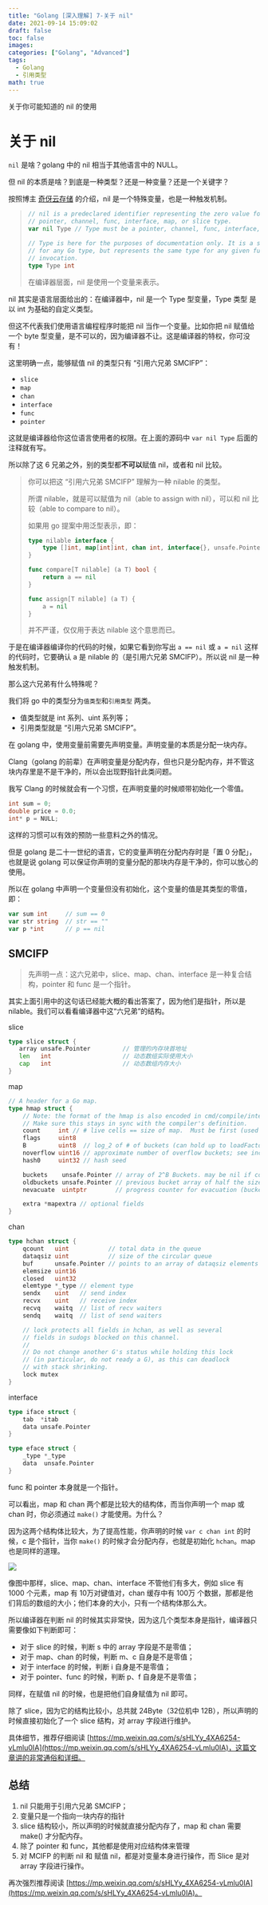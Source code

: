 ```yaml
---
title: "Golang [深入理解] 7-关于 nil"
date: 2021-09-14 15:09:02
draft: false
toc: false
images:
categories: ["Golang", "Advanced"]
tags:
  - Golang
  - 引用类型
math: true
---
```


关于你可能知道的 nil 的使用

<!--more-->

# 关于 nil

`nil` 是啥？golang 中的 nil 相当于其他语言中的 NULL。

但 nil 的本质是啥？到底是一种类型？还是一种变量？还是一个关键字？

按照博主 [奇伢云存储](https://mp.weixin.qq.com/s/sHLYy_4XA6254-vLmlu0IA) 的介绍，nil 是一个特殊变量，也是一种触发机制。



>```go
>// nil is a predeclared identifier representing the zero value for a
>// pointer, channel, func, interface, map, or slice type.
>var nil Type // Type must be a pointer, channel, func, interface, map, or slice type
>
>// Type is here for the purposes of documentation only. It is a stand-in
>// for any Go type, but represents the same type for any given function
>// invocation.
>type Type int
>```
>
>在编译器层面，nil 是使用一个变量来表示。

nil 其实是语言层面给出的：在编译器中，nil 是一个 Type 型变量，Type 类型 是以 int 为基础的自定义类型。

但这不代表我们使用语言编程程序时能把 nil 当作一个变量。比如你把 nil 赋值给一个 byte 型变量，是不可以的，因为编译器不让。这是编译器的特权，你可没有！

这里明确一点，能够赋值 nil 的类型只有 “引用六兄弟  SMCIFP”：

- `slice`
- `map`
- `chan`
- `interface`
- `func`
- `pointer`

这就是编译器给你这位语言使用者的权限。在上面的源码中 `var nil Type` 后面的注释就有写。

所以除了这 6 兄弟之外，别的类型都**不可以**赋值 nil，或者和 nil 比较。

>   你可以把这 “引用六兄弟 SMCIFP” 理解为一种 nilable 的类型。
>
>   所谓 nilable，就是可以赋值为 nil（able to assign with nil），可以和 nil 比较（able to compare to nil）。
>
>   如果用 go 提案中用泛型表示，即：
>
>   ```go
>   type nilable interface {
>       type []int, map[int]int, chan int, interface{}, unsafe.Pointer, func
>   }
>   
>   func compare[T nilable] (a T) bool {
>       return a == nil
>   }
>   
>   func assign[T nilable] (a T) {
>       a = nil
>   }
>   ```
>
>   并不严谨，仅仅用于表达 nilable 这个意思而已。



于是在编译器编译你的代码的时候，如果它看到你写出 `a == nil` 或 `a = nil` 这样的代码时，它要确认 a 是 nilable 的（是引用六兄弟 SMCIFP）。所以说 nil 是一种触发机制。

那么这六兄弟有什么特殊呢？

我们将 go 中的类型分为`值类型`和`引用类型` 两类。

- 值类型就是 int 系列、uint 系列等；
- 引用类型就是 “引用六兄弟 SMCIFP”。

在 golang 中，使用变量前需要先声明变量。声明变量的本质是分配一块内存。

Clang（golang 的前辈）在声明变量是分配内存，但也只是分配内存，并不管这块内存里是不是干净的，所以会出现野指针此类问题。

我写 Clang 的时候就会有一个习惯，在声明变量的时候顺带初始化一个零值。

```c
int sum = 0;
double price = 0.0; 
int* p = NULL;
```

这样的习惯可以有效的预防一些意料之外的情况。

但是 golang 是二十一世纪的语言，它的变量声明在分配内存时是「置 0 分配」，也就是说 golang 可以保证你声明的变量分配的那块内存是干净的，你可以放心的使用。

所以在 golang 中声明一个变量但没有初始化，这个变量的值是其类型的零值，即：

```go
var sum int     // sum == 0
var str string  // str == ""
var p *int      // p == nil
```

## SMCIFP

>   先声明一点：这六兄弟中，slice、map、chan、interface 是一种复合结构，pointer 和 func 是一个指针。

其实上面引用中的这句话已经能大概的看出答案了，因为他们是指针，所以是 nilable。我们可以看看编译器中这“六兄弟”的结构。



slice

```go
type slice struct {
   array unsafe.Pointer         // 管理的内存块首地址
   len   int                    // 动态数组实际使用大小
   cap   int                    // 动态数组内存大小
}
```

map

```go
// A header for a Go map.
type hmap struct {
    // Note: the format of the hmap is also encoded in cmd/compile/internal/gc/reflect.go.
    // Make sure this stays in sync with the compiler's definition.
    count     int // # live cells == size of map.  Must be first (used by len() builtin)
    flags     uint8
    B         uint8  // log_2 of # of buckets (can hold up to loadFactor * 2^B items)
    noverflow uint16 // approximate number of overflow buckets; see incrnoverflow for details
    hash0     uint32 // hash seed

    buckets    unsafe.Pointer // array of 2^B Buckets. may be nil if count==0.
    oldbuckets unsafe.Pointer // previous bucket array of half the size, non-nil only when growing
    nevacuate  uintptr        // progress counter for evacuation (buckets less than this have been evacuated)

    extra *mapextra // optional fields
}
```

chan

```go
type hchan struct {
    qcount   uint           // total data in the queue
    dataqsiz uint           // size of the circular queue
    buf      unsafe.Pointer // points to an array of dataqsiz elements
    elemsize uint16
    closed   uint32
    elemtype *_type // element type
    sendx    uint   // send index
    recvx    uint   // receive index
    recvq    waitq  // list of recv waiters
    sendq    waitq  // list of send waiters

    // lock protects all fields in hchan, as well as several
    // fields in sudogs blocked on this channel.
    //
    // Do not change another G's status while holding this lock
    // (in particular, do not ready a G), as this can deadlock
    // with stack shrinking.
    lock mutex
}
```

interface

```go
type iface struct {
    tab  *itab
    data unsafe.Pointer
}

type eface struct {
    _type *_type
    data  unsafe.Pointer
}
```

func 和 pointer 本身就是一个指针。

可以看出，map 和 chan 两个都是比较大的结构体，而当你声明一个 map 或 chan 时，你必须通过 `make()` 才能使用。为什么？

因为这两个结构体比较大，为了提高性能，你声明的时候 `var c chan int` 的时候，c 是个指针，当你 `make()` 的时候才会分配内存，也就是初始化 `hchan`。map 也是同样的道理。

![](https://cdn.jsdelivr.net/gh/TCP404/Picgo//blog/illustration-pic/Go/IMG/IMG20210821110117.png)

像图中那样，slice、map、chan、interface 不管他们有多大，例如 slice 有 1000 个元素，map 有 10万对键值对，chan 缓存中有 100万 个数据，那都是他们背后的数组的大小；他们本身的大小，只有一个结构体那么大。

所以编译器在判断 nil 的时候其实非常快，因为这几个类型本身是指针，编译器只需要像如下判断即可：

- 对于 slice 的时候，判断 s 中的 array 字段是不是零值；
- 对于 map、chan 的时候，判断 m、c 自身是不是零值；
- 对于 interface 的时候，判断 i 自身是不是零值；
- 对于 pointer、func 的时候，判断 p、f 自身是不是零值；

同样，在赋值 nil 的时候，也是把他们自身赋值为 nil 即可。

除了 slice，因为它的结构比较小，总共就 24Byte（32位机中 12B），所以声明的时候直接初始化了一个 slice 结构，对 array 字段进行维护。

具体细节，推荐仔细阅读 [https://mp.weixin.qq.com/s/sHLYy_4XA6254-vLmlu0IA](https://mp.weixin.qq.com/s/sHLYy_4XA6254-vLmlu0IA)，这篇文章讲的非常通俗和详细。



## 总结

1. nil 只能用于引用六兄弟 SMCIFP；
2. 变量只是一个指向一块内存的指针
3. slice 结构较小，所以声明的时候就直接分配内存了，map 和 chan 需要 make() 才分配内存。
4. 除了 pointer 和 func，其他都是使用对应结构体来管理
5. 对 MCIFP 的判断 nil 和 赋值 nil，都是对变量本身进行操作，而 Slice 是对 array 字段进行操作。

再次强烈推荐阅读 [https://mp.weixin.qq.com/s/sHLYy_4XA6254-vLmlu0IA](https://mp.weixin.qq.com/s/sHLYy_4XA6254-vLmlu0IA)。




